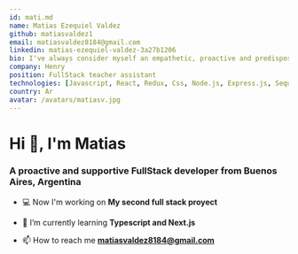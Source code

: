 ```yaml
---
id: mati.md
name: Matias Ezequiel Valdez
github: matiasvaldez1
email: matiasvaldez8184@gmail.com
linkedin: matias-ezequiel-valdez-3a27b1206
bio: I've always consider myself an empathetic, proactive and predisposed person to learn new things. That's why i joined the fullstack bootcamp from SoyHenry, where i've learned about a lot of new lenguages, frameworks and soft skills that helped me a lot to become job ready.
company: Henry
position: FullStack teacher assistant
technologies: [Javascript, React, Redux, Css, Node.js, Express.js, Sequelize, MySql, Postgre]
country: Ar
avatar: /avatars/matiasv.jpg
---
```


# Hi 👋, I'm Matias
### A proactive and supportive FullStack developer from Buenos Aires, Argentina

- 💻 Now I'm working on **My second full stack proyect**

- 🌱 I’m currently learning **Typescript and Next.js**

- 📫 How to reach me **matiasvaldez8184@gmail.com**